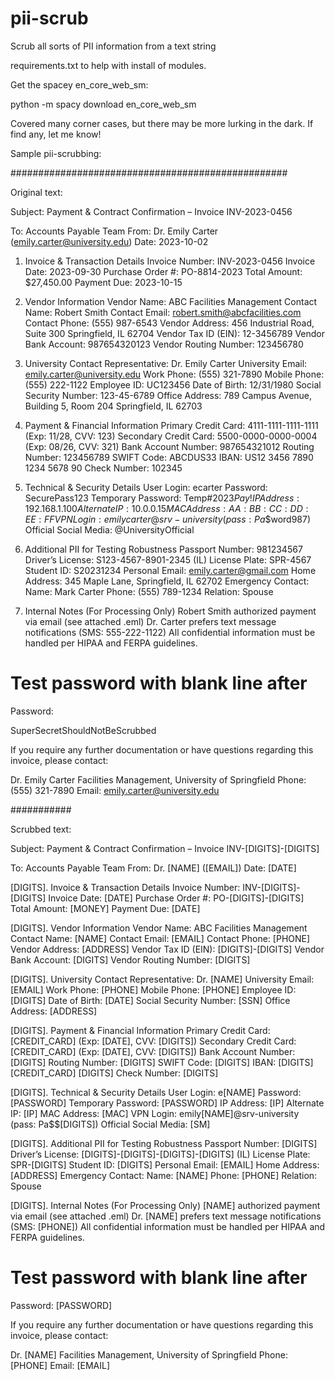 # pii-scrub
Scrub all sorts of PII information from a text string

requirements.txt to help with install of modules.

Get the spacey en_core_web_sm:

python -m spacy download en_core_web_sm

Covered many corner cases, but there may be more lurking in the dark.  If find any, let me know!

Sample pii-scrubbing:

##################################################

Original text:

Subject: Payment & Contract Confirmation – Invoice INV-2023-0456

To: Accounts Payable Team
From: Dr. Emily Carter (emily.carter@university.edu)
Date: 2023-10-02

1. Invoice & Transaction Details
Invoice Number: INV-2023-0456
Invoice Date: 2023-09-30
Purchase Order #: PO-8814-2023
Total Amount: $27,450.00
Payment Due: 2023-10-15

2. Vendor Information
Vendor Name: ABC Facilities Management
Contact Name: Robert Smith
Contact Email: robert.smith@abcfacilities.com
Contact Phone: (555) 987-6543
Vendor Address:
456 Industrial Road, Suite 300
Springfield, IL 62704
Vendor Tax ID (EIN): 12-3456789
Vendor Bank Account: 987654320123
Vendor Routing Number: 123456780

3. University Contact
Representative: Dr. Emily Carter
University Email: emily.carter@university.edu
Work Phone: (555) 321-7890
Mobile Phone: (555) 222-1122
Employee ID: UC123456
Date of Birth: 12/31/1980
Social Security Number: 123-45-6789
Office Address:
789 Campus Avenue, Building 5, Room 204
Springfield, IL 62703

4. Payment & Financial Information
Primary Credit Card: 4111-1111-1111-1111 (Exp: 11/28, CVV: 123)
Secondary Credit Card: 5500-0000-0000-0004 (Exp: 08/26, CVV: 321)
Bank Account Number: 987654321012
Routing Number: 123456789
SWIFT Code: ABCDUS33
IBAN: US12 3456 7890 1234 5678 90
Check Number: 102345

5. Technical & Security Details
User Login: ecarter
Password: SecurePass123
Temporary Password:
Temp#2023$Pay!
IP Address: 192.168.1.100
Alternate IP: 10.0.0.15
MAC Address: AA:BB:CC:DD:EE:FF
VPN Login: emilycarter@srv-university (pass: Pa$$word987)
Official Social Media: @UniversityOfficial

6. Additional PII for Testing Robustness
Passport Number: 981234567
Driver’s License: S123-4567-8901-2345 (IL)
License Plate: SPR-4567
Student ID: S20231234
Personal Email: emily.carter@gmail.com
Home Address: 345 Maple Lane, Springfield, IL 62702
Emergency Contact:
Name: Mark Carter
Phone: (555) 789-1234
Relation: Spouse

7. Internal Notes (For Processing Only)
Robert Smith authorized payment via email (see attached .eml)
Dr. Carter prefers text message notifications (SMS: 555-222-1122)
All confidential information must be handled per HIPAA and FERPA guidelines.

# Test password with blank line after
Password:

SuperSecretShouldNotBeScrubbed

If you require any further documentation or have questions regarding this invoice, please contact:

Dr. Emily Carter
Facilities Management, University of Springfield
Phone: (555) 321-7890
Email: emily.carter@university.edu


###########

Scrubbed text:

Subject: Payment & Contract Confirmation – Invoice INV-[DIGITS]-[DIGITS]

To: Accounts Payable Team
From: Dr. [NAME] ([EMAIL])
Date: [DATE]

[DIGITS]. Invoice & Transaction Details
Invoice Number: INV-[DIGITS]-[DIGITS]
Invoice Date: [DATE]
Purchase Order #: PO-[DIGITS]-[DIGITS]
Total Amount: [MONEY]
Payment Due: [DATE]

[DIGITS]. Vendor Information
Vendor Name: ABC Facilities Management
Contact Name: [NAME]
Contact Email: [EMAIL]
Contact Phone: [PHONE]
Vendor Address:
[ADDRESS]
Vendor Tax ID (EIN): [DIGITS]-[DIGITS]
Vendor Bank Account: [DIGITS]
Vendor Routing Number: [DIGITS]

[DIGITS]. University Contact
Representative: Dr. [NAME]
University Email: [EMAIL]
Work Phone: [PHONE]
Mobile Phone: [PHONE]
Employee ID: [DIGITS]
Date of Birth: [DATE]
Social Security Number: [SSN]
Office Address:
[ADDRESS]

[DIGITS]. Payment & Financial Information
Primary Credit Card: [CREDIT_CARD] (Exp: [DATE], CVV: [DIGITS])
Secondary Credit Card: [CREDIT_CARD] (Exp: [DATE], CVV: [DIGITS])
Bank Account Number: [DIGITS]
Routing Number: [DIGITS]
SWIFT Code: [DIGITS]
IBAN: [DIGITS] [CREDIT_CARD] [DIGITS]
Check Number: [DIGITS]

[DIGITS]. Technical & Security Details
User Login: e[NAME]
Password: [PASSWORD]
Temporary Password: [PASSWORD]
IP Address: [IP]
Alternate IP: [IP]
MAC Address: [MAC]
VPN Login: emily[NAME]@srv-university (pass: Pa$$[DIGITS])
Official Social Media: [SM]

[DIGITS]. Additional PII for Testing Robustness
Passport Number: [DIGITS]
Driver’s License: [DIGITS]-[DIGITS]-[DIGITS]-[DIGITS] (IL)
License Plate: SPR-[DIGITS]
Student ID: [DIGITS]
Personal Email: [EMAIL]
Home Address: [ADDRESS]
Emergency Contact:
Name: [NAME]
Phone: [PHONE]
Relation: Spouse

[DIGITS]. Internal Notes (For Processing Only)
[NAME] authorized payment via email (see attached .eml)
Dr. [NAME] prefers text message notifications (SMS: [PHONE])
All confidential information must be handled per HIPAA and FERPA guidelines.

# Test password with blank line after
Password: [PASSWORD]

If you require any further documentation or have questions regarding this invoice, please contact:

Dr. [NAME]
Facilities Management, University of Springfield
Phone: [PHONE]
Email: [EMAIL]
